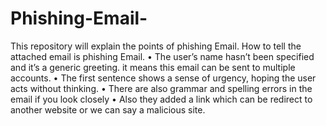 # Phishing-Email-
This repository will explain the points of phishing Email.
How to tell the attached email is phishing Email.
• The user’s name hasn’t been specified and it’s a generic greeting. it means this email can be sent to multiple accounts.
• The first sentence shows a sense of urgency, hoping the user acts without thinking.
• There are also grammar and spelling errors in the email if you look closely
• Also they added a link which can be redirect to another website or we can say a malicious site.
